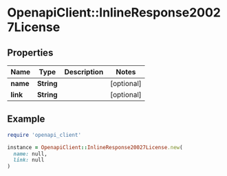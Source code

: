 # OpenapiClient::InlineResponse20027License

## Properties

| Name | Type | Description | Notes |
| ---- | ---- | ----------- | ----- |
| **name** | **String** |  | [optional] |
| **link** | **String** |  | [optional] |

## Example

```ruby
require 'openapi_client'

instance = OpenapiClient::InlineResponse20027License.new(
  name: null,
  link: null
)
```

